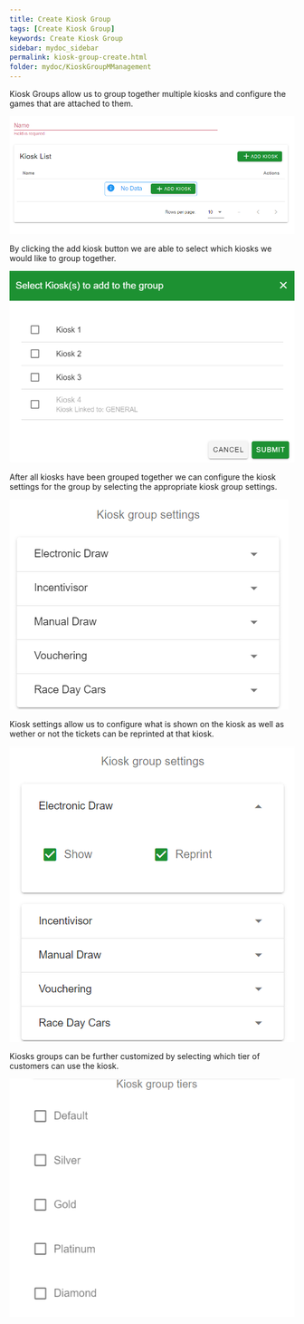 ```yaml
---
title: Create Kiosk Group
tags: [Create Kiosk Group]
keywords: Create Kiosk Group
sidebar: mydoc_sidebar
permalink: kiosk-group-create.html
folder: mydoc/KioskGroupMManagement
---
```


Kiosk Groups allow us to group together multiple kiosks and configure the games that are attached to them. 

<img src="./img/KioskGroupManagement/KioskGroupAddForm.png" alt="">

By clicking the add kiosk button we are able to select which kiosks we would like to group together.

<img src="./img/KioskGroupManagement/AddKioskForm.png" alt="">

After all kiosks have been grouped together we can configure the kiosk settings for the group by selecting the appropriate kiosk group settings. 

<img src="./img/KioskGroupManagement/KioskGroupSettings.png" alt="">

Kiosk settings allow us to configure what is shown on the kiosk as well as wether or not the tickets can be reprinted at that kiosk. 

<img src="./img/KioskGroupManagement/KioskGroupSettingsOpen.png" alt="">

Kiosks groups can be further customized by selecting which tier of customers can use the kiosk.

<img src="./img/KioskGroupManagement/KioskGroupTiers.png" alt="">